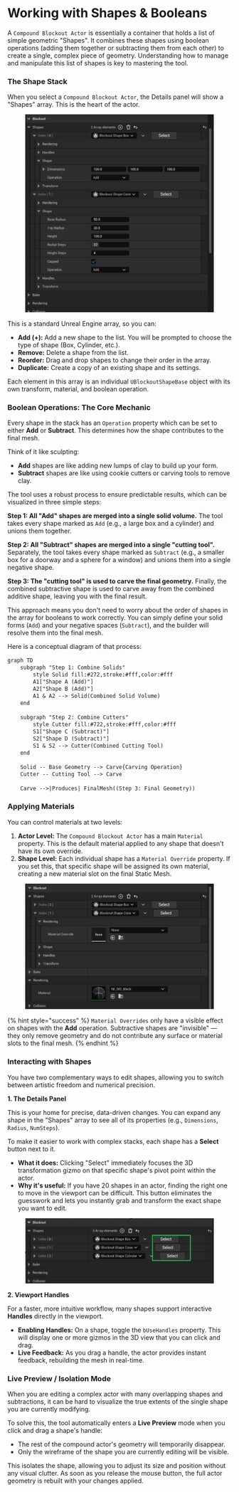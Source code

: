 # Working with Shapes & Booleans

A `Compound Blockout Actor` is essentially a container that holds a list of simple geometric "Shapes". It combines these shapes using boolean operations (adding them together or subtracting them from each other) to create a single, complex piece of geometry. Understanding how to manage and manipulate this list of shapes is key to mastering the tool.

### The Shape Stack

When you select a `Compound Blockout Actor`, the Details panel will show a "Shapes" array. This is the heart of the actor.

<figure><img src="../../../.gitbook/assets/image.png" alt=""><figcaption></figcaption></figure>

This is a standard Unreal Engine array, so you can:

* **Add (+):** Add a new shape to the list. You will be prompted to choose the type of shape (Box, Cylinder, etc.).
* **Remove:** Delete a shape from the list.
* **Reorder:** Drag and drop shapes to change their order in the array.
* **Duplicate:** Create a copy of an existing shape and its settings.

Each element in this array is an individual `UBlockoutShapeBase` object with its own transform, material, and boolean operation.

### Boolean Operations: The Core Mechanic

Every shape in the stack has an `Operation` property which can be set to either **Add** or **Subtract**. This determines how the shape contributes to the final mesh.

Think of it like sculpting:

* **Add** shapes are like adding new lumps of clay to build up your form.
* **Subtract** shapes are like using cookie cutters or carving tools to remove clay.

The tool uses a robust process to ensure predictable results, which can be visualized in three simple steps:

**Step 1: All "Add" shapes are merged into a single solid volume.** The tool takes every shape marked as `Add` (e.g., a large box and a cylinder) and unions them together.

**Step 2: All "Subtract" shapes are merged into a single "cutting tool".** Separately, the tool takes every shape marked as `Subtract` (e.g., a smaller box for a doorway and a sphere for a window) and unions them into a single negative shape.

**Step 3: The "cutting tool" is used to carve the final geometry.** Finally, the combined subtractive shape is used to carve away from the combined additive shape, leaving you with the final result.

This approach means you don't need to worry about the order of shapes in the array for booleans to work correctly. You can simply define your solid forms (`Add`) and your negative spaces (`Subtract`), and the builder will resolve them into the final mesh.

Here is a conceptual diagram of that process:

```mermaid
graph TD
    subgraph "Step 1: Combine Solids"
        style Solid fill:#272,stroke:#fff,color:#fff
        A1["Shape A (Add)"]
        A2["Shape B (Add)"]
        A1 & A2 --> Solid(Combined Solid Volume)
    end

    subgraph "Step 2: Combine Cutters"
        style Cutter fill:#722,stroke:#fff,color:#fff
        S1["Shape C (Subtract)"]
        S2["Shape D (Subtract)"]
        S1 & S2 --> Cutter(Combined Cutting Tool)
    end

    Solid -- Base Geometry --> Carve{Carving Operation}
    Cutter -- Cutting Tool --> Carve
    
    Carve -->|Produces| FinalMesh((Step 3: Final Geometry))
```

### Applying Materials

You can control materials at two levels:

1. **Actor Level:** The `Compound Blockout Actor` has a main `Material` property. This is the default material applied to any shape that doesn't have its own override.
2. **Shape Level:** Each individual shape has a `Material Override` property. If you set this, that specific shape will be assigned its own material, creating a new material slot on the final Static Mesh.

<figure><img src="../../../.gitbook/assets/image (1).png" alt=""><figcaption></figcaption></figure>

{% hint style="success" %}
`Material Overrides` only have a visible effect on shapes with the **Add** operation. Subtractive shapes are "invisible" — they only remove geometry and do not contribute any surface or material slots to the final mesh.
{% endhint %}

### Interacting with Shapes

You have two complementary ways to edit shapes, allowing you to switch between artistic freedom and numerical precision.

**1. The Details Panel**

This is your home for precise, data-driven changes. You can expand any shape in the "Shapes" array to see all of its properties (e.g., `Dimensions`, `Radius`, `NumSteps`).

To make it easier to work with complex stacks, each shape has a **Select** button next to it.

* **What it does:** Clicking "Select" immediately focuses the 3D transformation gizmo on that specific shape's pivot point within the actor.
* **Why it's useful:** If you have 20 shapes in an actor, finding the right one to move in the viewport can be difficult. This button eliminates the guesswork and lets you instantly grab and transform the exact shape you want to edit.

<figure><img src="../../../.gitbook/assets/image (2).png" alt=""><figcaption></figcaption></figure>

**2. Viewport Handles**

For a faster, more intuitive workflow, many shapes support interactive **Handles** directly in the viewport.

* **Enabling Handles:** On a shape, toggle the `bUseHandles` property. This will display one or more gizmos in the 3D view that you can click and drag.
* **Live Feedback:** As you drag a handle, the actor provides instant feedback, rebuilding the mesh in real-time.

### **Live Preview / Isolation Mode**

When you are editing a complex actor with many overlapping shapes and subtractions, it can be hard to visualize the true extents of the single shape you are currently modifying.

To solve this, the tool automatically enters a **Live Preview** mode when you click and drag a shape's handle:

* The rest of the compound actor's geometry will temporarily disappear.
* Only the wireframe of the shape you are currently editing will be visible.

This isolates the shape, allowing you to adjust its size and position without any visual clutter. As soon as you release the mouse button, the full actor geometry is rebuilt with your changes applied.
